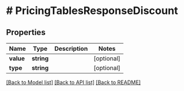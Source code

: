 # # PricingTablesResponseDiscount

## Properties

Name | Type | Description | Notes
------------ | ------------- | ------------- | -------------
**value** | **string** |  | [optional]
**type** | **string** |  | [optional]

[[Back to Model list]](../../README.md#models) [[Back to API list]](../../README.md#endpoints) [[Back to README]](../../README.md)
